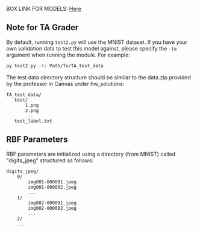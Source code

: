BOX LINK FOR MODELS: [Here](https://app.box.com/s/1djpq18pk2nfpwhiz3xdp6t5xhhz5e52)

## Note for TA Grader

By default, running `test2.py` will use the MNIST dataset. If you have your own validation data to test this model against, please specify the `-ta` argument when running the module. For example:

```bash
py test2.py -ta Path/To/TA_test_data
```

The test data directory structure should be similar to the data.zip provided by the professor in Canvas under hw_solutions:

```
TA_test_data/
   test/
       1.png
       2.png
       ...
   test_label.txt
```

## RBF Parameters

RBF parameters are initialized using a directory (from MNIST) called "digits_jpeg" structured as follows:

```
digits_jpeg/
    0/
        img001-000001.jpeg
        img001-000002.jpeg
        ...
    1/
        img002-000001.jpeg
        img002-000002.jpeg
        ...
    2/
    ...
```